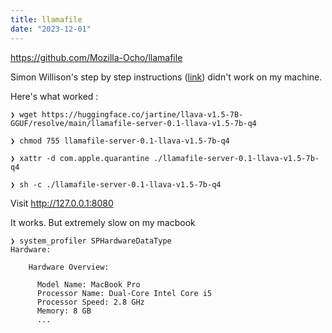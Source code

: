 ```yaml
---
title: llamafile
date: "2023-12-01"
---
```


https://github.com/Mozilla-Ocho/llamafile

Simon Willison's step by step instructions ([link](https://simonwillison.net/2023/Nov/29/llamafile/)) didn't work on my machine.

Here's what worked :

```shell
❯ wget https://huggingface.co/jartine/llava-v1.5-7B-GGUF/resolve/main/llamafile-server-0.1-llava-v1.5-7b-q4

❯ chmod 755 llamafile-server-0.1-llava-v1.5-7b-q4

❯ xattr -d com.apple.quarantine ./llamafile-server-0.1-llava-v1.5-7b-q4

❯ sh -c ./llamafile-server-0.1-llava-v1.5-7b-q4
```

Visit http://127.0.0.1:8080

It works.
But extremely slow on my macbook

```shell
❯ system_profiler SPHardwareDataType
Hardware:

    Hardware Overview:

      Model Name: MacBook Pro
      Processor Name: Dual-Core Intel Core i5
      Processor Speed: 2.8 GHz
      Memory: 8 GB
      ...
```
